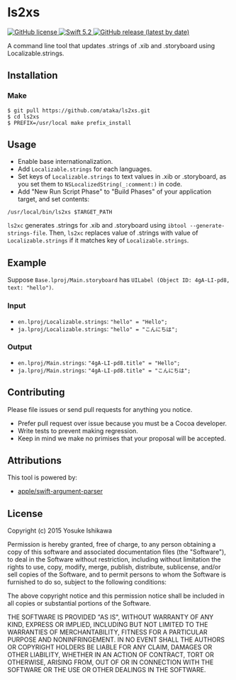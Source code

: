 # ls2xs
<p>
    <a href="https://github.com/ataka/ls2xs/blob/develop/LICENSE">
        <img alt="GitHub license" src="https://img.shields.io/github/license/ataka/ls2xs"/>
    </a>
    <a href="https://docs.swift.org/swift-book/index.html">
        <img alt="Swift 5.2" src="https://img.shields.io/badge/Swift-5.2-orange.svg"/>
    </a>
    <a href="https://github.com/ataka/ls2xs/releases">
        <img alt="GitHub release (latest by date)" src="https://img.shields.io/github/v/release/ataka/ls2xs">
    </a>
</p>

<!--
[![Circle CI](https://img.shields.io/circleci/project/ishkawa/ls2xs/master.svg?style=flat)](https://circleci.com/gh/ishkawa/ls2xs/tree/master)
-->

A command line tool that updates .strings of .xib and .storyboard using Localizable.strings.

## Installation

<!--
```
brew install ishkawa/formulae/ls2xs
```
-->

### Make

``` shellsession
$ git pull https://github.com/ataka/ls2xs.git
$ cd ls2xs
$ PREFIX=/usr/local make prefix_install
```

## Usage

- Enable base internationalization.
- Add `Localizable.strings` for each languages.
- Set keys of `Localizable.strings` to text values in .xib or .storyboard, as you set them to `NSLocalizedString(_:comment:)` in code.
- Add "New Run Script Phase" to "Build Phases" of your application target, and set contents: 

```shell
/usr/local/bin/ls2xs $TARGET_PATH
```

`ls2xc` generates .strings for .xib and .storyboard using `ibtool --generate-strings-file`.
Then, `ls2xc` replaces value of .strings with value of `Localizable.strings` if it matches key of `Localizable.strings`.


## Example

Suppose `Base.lproj/Main.storyboard` has `UILabel (Object ID: 4gA-LI-pd8, text: "hello")`.


### Input

- `en.lproj/Localizable.strings`: `"hello" = "Hello";`
- `ja.lproj/Localizable.strings`: `"hello" = "こんにちは";`


### Output

- `en.lproj/Main.strings`: `"4gA-LI-pd8.title" = "Hello";`
- `ja.lproj/Main.strings`: `"4gA-LI-pd8.title" = "こんにちは";`


## Contributing

Please file issues or send pull requests for anything you notice.

- Prefer pull request over issue because you must be a Cocoa developer.
- Write tests to prevent making regression.
- Keep in mind we make no primises that your proposal will be accepted.

## Attributions

This tool is powered by:

- [apple/swift\-argument\-parser](https://github.com/apple/swift-argument-parser)

## License

Copyright (c) 2015 Yosuke Ishikawa

Permission is hereby granted, free of charge, to any person obtaining a copy of this software and associated documentation files (the "Software"), to deal in the Software without restriction, including without limitation the rights to use, copy, modify, merge, publish, distribute, sublicense, and/or sell copies of the Software, and to permit persons to whom the Software is furnished to do so, subject to the following conditions:

The above copyright notice and this permission notice shall be included in all copies or substantial portions of the Software.

THE SOFTWARE IS PROVIDED "AS IS", WITHOUT WARRANTY OF ANY KIND, EXPRESS OR IMPLIED, INCLUDING BUT NOT LIMITED TO THE WARRANTIES OF MERCHANTABILITY, FITNESS FOR A PARTICULAR PURPOSE AND NONINFRINGEMENT. IN NO EVENT SHALL THE AUTHORS OR COPYRIGHT HOLDERS BE LIABLE FOR ANY CLAIM, DAMAGES OR OTHER LIABILITY, WHETHER IN AN ACTION OF CONTRACT, TORT OR OTHERWISE, ARISING FROM, OUT OF OR IN CONNECTION WITH THE SOFTWARE OR THE USE OR OTHER DEALINGS IN THE SOFTWARE.

<!-- Local Variables: -->
<!-- mode: gfm -->
<!-- End: -->
